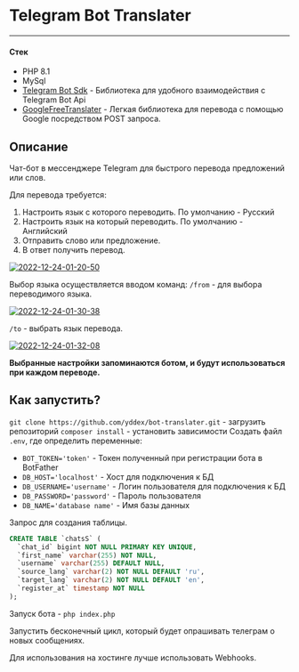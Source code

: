 # Telegram Bot Translater
<hr>

#### Стек
- PHP 8.1
- MySql
- [Telegram Bot Sdk](https://github.com/irazasyed/telegram-bot-sdk) - Библиотека для удобного взаимодействия с Telegram Bot Api
- [GoogleFreeTranslater](https://github.com/dejurin/php-google-translate-for-free) - Легкая библиотека для перевода с помощью Google посредством POST запроса.

## Описание

Чат-бот в мессенджере Telegram для быстрого перевода предложений или слов. 

Для перевода требуется:
1. Настроить язык с которого переводить. По умолчанию - Русский
2. Настроить язык на который переводить. По умолчанию - Английский
3. Отправить слово или предложение.
4. В ответ получить перевод.

 <a href="https://imgbb.com/"><img src="https://i.ibb.co/5c1XKBh/2022-12-24-01-20-50.png" alt="2022-12-24-01-20-50" border="0" /></a>

Выбор языка осуществляется вводом команд:
`/from` - для выбора переводимого языка.

<a href="https://imgbb.com/"><img src="https://i.ibb.co/Ss2LPht/2022-12-24-01-30-38.png" alt="2022-12-24-01-30-38" border="0"></a>

`/to` - выбрать язык перевода.

<a href="https://imgbb.com/"><img src="https://i.ibb.co/dWyNwpN/2022-12-24-01-32-08.png" alt="2022-12-24-01-32-08" border="0"></a>

**Выбранные настройки запоминаются ботом, и будут использоваться при каждом переводе.**

## Как запустить?
`git clone https://github.com/yddex/bot-translater.git` - загрузить репозиторий
`composer install` - установить зависимости
Создать файл `.env`, где определить переменные: 
- `BOT_TOKEN='token'` - Токен полученный при регистрации бота в BotFather
- `DB_HOST='localhost'` - Хост для подключения к БД
- `DB_USERNAME='username'` - Логин пользователя для подключения к БД
- `DB_PASSWORD='password'` - Пароль пользователя
- `DB_NAME='database name'` - Имя базы данных

Запрос для создания таблицы.
``` sql
CREATE TABLE `chatsS` (
  `chat_id` bigint NOT NULL PRIMARY KEY UNIQUE,
  `first_name` varchar(255) NOT NULL,
  `username` varchar(255) DEFAULT NULL,
  `source_lang` varchar(2) NOT NULL DEFAULT 'ru',
  `target_lang` varchar(2) NOT NULL DEFAULT 'en',
  `register_at` timestamp NOT NULL
);
```

Запуск бота -  `php index.php`

Запустить бесконечный цикл, который будет опрашивать телеграм о новых сообщениях. 

Для использования на хостинге лучше использовать Webhooks.


